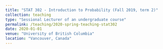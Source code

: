 ```yaml
---
title: "STAT 302 - Introduction to Probability (Fall 2019, term 2)"
collection: teaching
type: "Sessional Lecturer of an undergraduate course"
permalink: /teaching/2020-spring-teaching-stat302
date: 2020-01-01
venue: "University of British Columbia"
location: "Vancouver, Canada"
---
```


